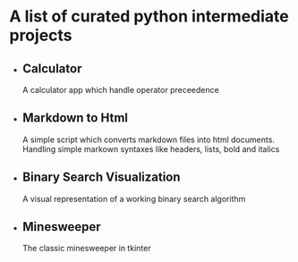# A list of curated python intermediate projects
- ## Calculator
  A calculator app which handle operator preceedence

- ## Markdown to Html
  A simple script which converts markdown files into html documents.
  Handling simple markown syntaxes like headers, lists, bold and italics

- ## Binary Search Visualization
  A visual representation of a working binary search algorithm

- ## Minesweeper
  The classic minesweeper in tkinter
